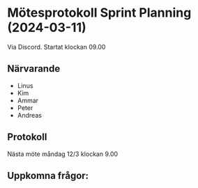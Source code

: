 # Mötesprotokoll Sprint Planning (2024-03-11)
Via Discord. Startat klockan 09.00

## Närvarande
* Linus
* Kim
* Ammar
* Peter
* Andreas


## Protokoll



Nästa möte måndag 12/3 klockan 9.00


## Uppkomna frågor:
